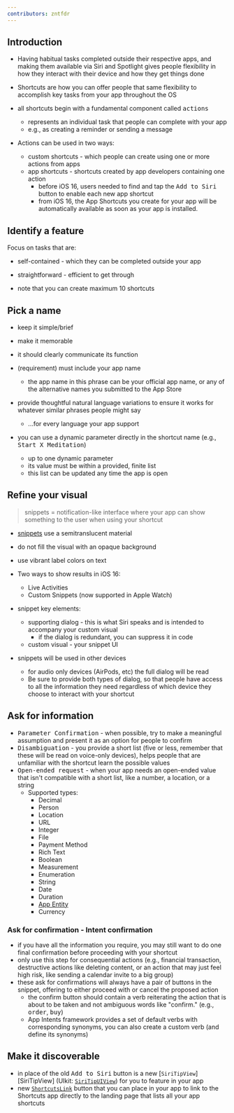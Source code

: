 ```yaml
---
contributors: zntfdr
---
```


## Introduction

- Having habitual tasks completed outside their respective apps, and making them available via Siri and Spotlight gives people flexibility in how they interact with their device and how they get things done
- Shortcuts are how you can offer people that same flexibility to accomplish key tasks from your app throughout the OS
- all shortcuts begin with a fundamental component called <kbd>actions</kbd>
  - represents an individual task that people can complete with your app
  - e.g., as creating a reminder or sending a message

- Actions can be used in two ways:
  - custom shortcuts - which people can create using one or more actions from apps
  - app shortcuts - shortcuts created by app developers containing one action
    - before iOS 16, users needed to find and tap the <kbd>Add to Siri</kbd> button to enable each new app shortcut
    - from iOS 16, the App Shortcuts you create for your app will be automatically available as soon as your app is installed. 

## Identify a feature

Focus on tasks that are:

- self-contained - which they can be completed outside your app
- straightforward - efficient to get through

- note that you can create maximum 10 shortcuts

## Pick a name 

- keep it simple/brief
- make it memorable
- it should clearly communicate its function
- (requirement) must include your app name
  - the app name in this phrase can be your official app name, or any of the alternative names you submitted to the App Store

- provide thoughtful natural language variations to ensure it works for whatever similar phrases people might say
  - ...for every language your app support

- you can use a dynamic parameter directly in the shortcut name (e.g., <kbd>Start X Meditation</kbd>)
  - up to one dynamic parameter
  - its value must be within a provided, finite list
  - this list can be updated any time the app is open

## Refine your visual

> snippets = notification-like interface where your app can show something to the user when using your shortcut

- [snippets][sni] use a semitranslucent material
- do not fill the visual with an opaque background
- use vibrant label colors on text

- Two ways to show results in iOS 16: 
  - Live Activities
  - Custom Snippets (now supported in Apple Watch)

- snippet key elements:
  - supporting dialog - this is what Siri speaks and is intended to accompany your custom visual
    - if the dialog is redundant, you can suppress it in code
  - custom visual - your snippet UI

- snippets will be used in other devices
  - for audio only devices (AirPods, etc) the full dialog will be read
  - Be sure to provide both types of dialog, so that people have access to all the information they need regardless of which device they choose to interact with your shortcut

## Ask for information

- <kbd>Parameter Confirmation</kbd> - when possible, try to make a meaningful assumption and present it as an option for people to confirm
- <kbd>Disambiguation</kbd> - you provide a short list (five or less, remember that these will be read on voice-only devices), helps people that are unfamiliar with the shortcut learn the possible values
- <kbd>Open-ended request</kbd> - when your app needs an open-ended value that isn't compatible with a short list, like a number, a location, or a string
  - Supported types:
    - Decimal
    - Person
    - Location
    - URL
    - Integer
    - File
    - Payment Method
    - Rich Text
    - Boolean
    - Measurement
    - Enumeration
    - String
    - Date
    - Duration
    - [App Entity][app-entities]
    - Currency

### Ask for confirmation - Intent confirmation

- if you have all the information you require, you may still want to do one final confirmation before proceeding with your shortcut
- only use this step for consequential actions (e.g., financial transaction, destructive actions like deleting content, or an action that may just feel high risk, like sending a calendar invite to a big group)
- these ask for confirmations will always have a pair of buttons in the snippet, offering to either proceed with or cancel the proposed action
  - the confirm button should contain a verb reiterating the action that is about to be taken and not ambiguous words like "confirm." (e.g., <kbd>order</kbd>, <kbd>buy</kbd>)
  - App Intents framework provides a set of default verbs with corresponding synonyms, you can also create a custom verb (and define its synonyms)

## Make it discoverable

- in place of the old <kbd>Add to Siri</kbd> button is a new [`SiriTipView`][SiriTipView] (UIkit: [`SiriTipUIView`][SiriTipUIView]) for you to feature in your app
- new [`ShortcutsLink`][ShortcutsLink] button that you can place in your app to link to the Shortcuts app directly to the landing page that lists all your app shortcuts

[sni]: https://developer.apple.com/documentation/sirikit/inuihostedviewcontext/sirisnippet
[app-entities]: https://developer.apple.com/documentation/appintents/app-entities
[tip]: https://developer.apple.com/documentation/appintents/siritipview
[SiriTipUIView]: https://developer.apple.com/documentation/appintents/siritipuiview
[ShortcutsLink]: https://developer.apple.com/documentation/appintents/shortcutslink